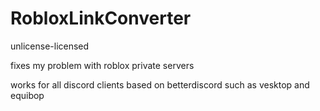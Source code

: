 # RobloxLinkConverter
unlicense-licensed


fixes my problem with roblox private servers


works for all discord clients based on betterdiscord such as vesktop and equibop

